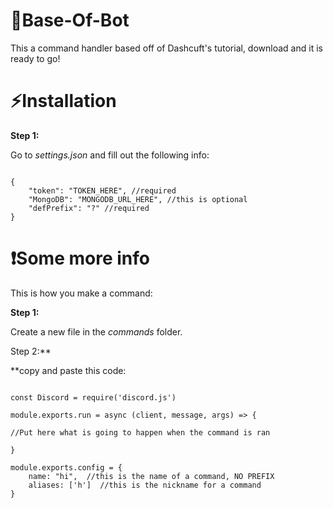 # 🤖Base-Of-Bot

This a command handler based off of Dashcuft's tutorial, download and it is ready to go!

# ⚡Installation

__Step 1:__

Go to _settings.json_ and fill out the following info:
```JS

{
    "token": "TOKEN_HERE", //required
    "MongoDB": "MONGODB_URL_HERE", //this is optional
    "defPrefix": "?" //required
}

```
# ❗Some more info

This is how you make a command:

**Step 1:**

Create a new file in the _commands_ folder.

Step 2:**

**copy and paste this code: 

```JS

const Discord = require('discord.js')

module.exports.run = async (client, message, args) => {

//Put here what is going to happen when the command is ran

}

module.exports.config = {
    name: "hi",  //this is the name of a command, NO PREFIX
    aliases: ['h']  //this is the nickname for a command
}

```
